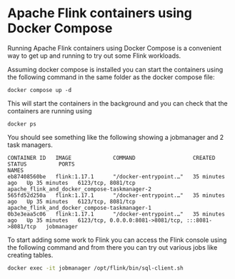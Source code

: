 # Apache Flink containers using Docker Compose
Running Apache Flink containers using Docker Compose is a convenient way to get up and running to try out some Flink workloads.

Assuming docker compose is installed you can start the containers using the following command in the same folder as the docker compose file:

```
docker compose up -d
```

This will start the containers in the background and you can check that the containers are running using

```
docker ps
```

You should see something like the following showing a jobmanager and 2 task managers.

```
CONTAINER ID   IMAGE             COMMAND                  CREATED          STATUS          PORTS                                                 NAMES
eb87408560be   flink:1.17.1      "/docker-entrypoint.…"   35 minutes ago   Up 35 minutes   6123/tcp, 8081/tcp                                    apache_flink_and_docker_compose-taskmanager-2
565fd52d250a   flink:1.17.1      "/docker-entrypoint.…"   35 minutes ago   Up 35 minutes   6123/tcp, 8081/tcp                                    apache_flink_and_docker_compose-taskmanager-1
0b3e3eaa5c06   flink:1.17.1      "/docker-entrypoint.…"   35 minutes ago   Up 35 minutes   6123/tcp, 0.0.0.0:8081->8081/tcp, :::8081->8081/tcp   jobmanager
```

To start adding some work to Flink you can access the Flink console using the following command and from there you can try out various jobs like creating tables.

```bash
docker exec -it jobmanager /opt/flink/bin/sql-client.sh
```
